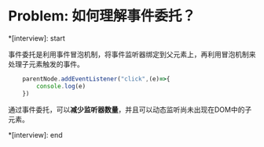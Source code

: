 # Problem: 如何理解事件委托？

*[interview]: start

事件委托是利用事件冒泡机制，将事件监听器绑定到父元素上，再利用冒泡机制来处理子元素触发的事件。
```js
    parentNode.addEventListener("click",(e)=>{
        console.log(e)
    })
```
通过事件委托，可以**减少监听器数量**，并且可以动态监听尚未出现在DOM中的子元素。

*[interview]: end
